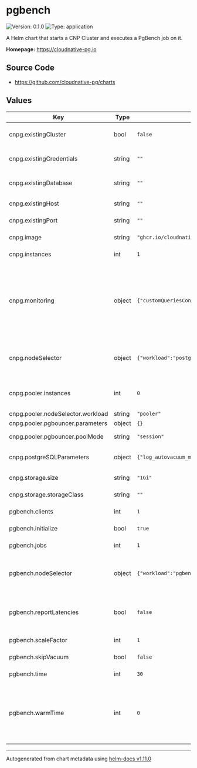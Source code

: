 # pgbench

![Version: 0.1.0](https://img.shields.io/badge/Version-0.1.0-informational?style=flat-square) ![Type: application](https://img.shields.io/badge/Type-application-informational?style=flat-square)

A Helm chart that starts a CNP Cluster and executes a PgBench job on it.

**Homepage:** <https://cloudnative-pg.io>

## Source Code

* <https://github.com/cloudnative-pg/charts>

## Values

| Key | Type | Default | Description |
|-----|------|---------|-------------|
| cnpg.existingCluster | bool | `false` | Whether the benchmark should be run against an existing cluster or a new one has to be created |
| cnpg.existingCredentials | string | `""` | The name of a Secret of type basic-auth containing the existing cluster credentials |
| cnpg.existingDatabase | string | `""` | The port where PostgreSQL is listening on the specified host (default: 5432) |
| cnpg.existingHost | string | `""` | The address of the existing cluster (default: empty) |
| cnpg.existingPort | string | `""` | The name of the existing database (default: empty) |
| cnpg.image | string | `"ghcr.io/cloudnative-pg/postgresql:14.5"` | The PostgreSQL image used by CNP and PgBench. |
| cnpg.instances | int | `1` | The amount of PostgreSQL instances in the CNP Cluster. |
| cnpg.monitoring | object | `{"customQueriesConfigMap":[],"customQueriesSecret":[]}` | Configures custom queries for monitoring. The arrays accept a Dictionary made by name: string (resource name), key: string (resource data field containing the queries). Documentation on the accepted values: https://docs.enterprisedb.io/cloud-native-postgresql/latest/monitoring/ |
| cnpg.nodeSelector | object | `{"workload":"postgres"}` | Dictionary of key-value pairs used to define the nodes where the cluster instances can run; used to avoid pgbench and PostgreSQL running on the same node. |
| cnpg.pooler.instances | int | `0` | The number of pooler replicas that receive the connections. If >0 the benchmarks are run with connection pooling |
| cnpg.pooler.nodeSelector.workload | string | `"pooler"` |  |
| cnpg.pooler.pgbouncer.parameters | object | `{}` | PgBouncer configuration. |
| cnpg.pooler.pgbouncer.poolMode | string | `"session"` | The pool mode, accepted values: session, transaction |
| cnpg.postgreSQLParameters | object | `{"log_autovacuum_min_duration":"1s","log_checkpoints":"on","log_lock_waits":"on","log_min_duration_statement":"1000","log_statement":"ddl","log_temp_files":"1024","maintenance_work_mem":"128MB","shared_buffers":"512MB"}` | Dictionary of key-value pairs representing PostgreSQL configuration. |
| cnpg.storage.size | string | `"1Gi"` | The size of the PVCs used by CNP instances. |
| cnpg.storage.storageClass | string | `""` | The storage class used to create PVCs for CNP instances. |
| pgbench.clients | int | `1` | The number of clients used by pgbench. |
| pgbench.initialize | bool | `true` | Invoke the initialization mode (TPC-B-like test scenario) |
| pgbench.jobs | int | `1` | The number of jobs used by pgbench. |
| pgbench.nodeSelector | object | `{"workload":"pgbench"}` | Dictionary of key-value pairs used to define the nodes where the pgbench pod can run; used to avoid pgbench and PostgreSQL running on the same node. |
| pgbench.reportLatencies | bool | `false` | Report the average per-statement latency (execution time from the perspective of the client) of each command after the benchmark finishes. See below for details |
| pgbench.scaleFactor | int | `1` | Scale factor used to initialize pgbench (if initialize is set to true). |
| pgbench.skipVacuum | bool | `false` | Perform no vacuuming before running the test. |
| pgbench.time | int | `30` | The amount of seconds the pgbench will run for. |
| pgbench.warmTime | int | `0` | If >0, run an initContainer that runs pgbench for the defined amount of time (using the -T option) with the same clients and jobs that will be used for the main pgbench run; can be useful with storage classes that allow I/O bursts where could affect the actual benchmark result. |

----------------------------------------------
Autogenerated from chart metadata using [helm-docs v1.11.0](https://github.com/norwoodj/helm-docs/releases/v1.11.0)
